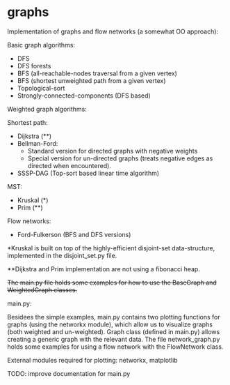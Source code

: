 # graphs
Implementation of graphs and flow networks (a somewhat OO approach):

Basic graph algorithms:
- DFS
- DFS forests
- BFS (all-reachable-nodes traversal from a given vertex)
- BFS (shortest unweighted path from a given vertex)
- Topological-sort
- Strongly-connected-components (DFS based)

Weighted graph algorithms:

  Shortest path:
  - Dijkstra (**)
  - Bellman-Ford:
    - Standard version for directed graphs with negative weights
    - Special version for un-directed graphs (treats negative edges as directed when encountered).
  - SSSP-DAG (Top-sort based linear time algorithm)
  
  MST:
  - Kruskal (*)
  - Prim (**)
  
Flow networks:
- Ford-Fulkerson (BFS and DFS versions)
  
*Kruskal is built on top of the highly-efficient disjoint-set data-structure, implemented in the disjoint_set.py file.

\*\*Dijkstra and Prim implementation are not using a fibonacci heap.

~~The main.py file holds some examples for how to use the BaseGraph and WeightedGraph classes.~~

main.py:

Besidees the simple examples, main.py contains two plotting functions for graphs (using the networkx module), 
which allow us to visualize graphs (both weighted and un-weighted).
Graph class (defined in main.py) allows creating a generic graph with the relevant data.
The file network_graph.py holds some examples for using a flow network with the FlowNetwork class.

External modules required for plotting: networkx, matplotlib

TODO:
improve documentation for main.py
